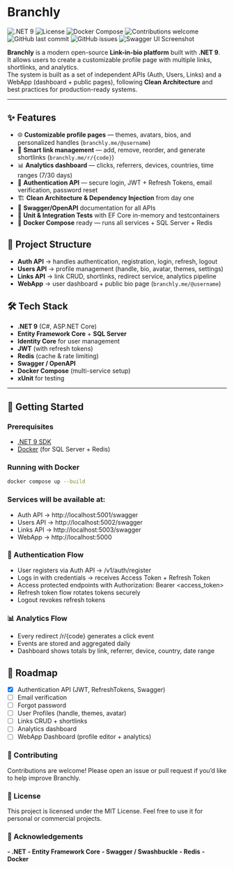 # Branchly

![.NET 9](https://img.shields.io/badge/.NET-9-blue)
![License](https://img.shields.io/github/license/alexandrefgs/Branchly)
![Docker Compose](https://img.shields.io/badge/docker--compose-ready-blue)
![Contributions welcome](https://img.shields.io/badge/contributions-welcome-brightgreen)
![GitHub last commit](https://img.shields.io/github/last-commit/alexandrefgs/Branchly)
![GitHub issues](https://img.shields.io/github/issues/alexandrefgs/Branchly)
![Swagger UI Screenshot](docs/images/swagger.png)

**Branchly** is a modern open-source **Link-in-bio platform** built with **.NET 9**.  
It allows users to create a customizable profile page with multiple links, shortlinks, and analytics.  
The system is built as a set of independent APIs (Auth, Users, Links) and a WebApp (dashboard + public pages), following **Clean Architecture** and best practices for production-ready systems.

---

## ✨ Features

- 🌐 **Customizable profile pages** — themes, avatars, bios, and personalized handles (`branchly.me/@username`)
- 🔗 **Smart link management** — add, remove, reorder, and generate shortlinks (`branchly.me/r/{code}`)
- 📊 **Analytics dashboard** — clicks, referrers, devices, countries, time ranges (7/30 days)
- 🔐 **Authentication API** — secure login, JWT + Refresh Tokens, email verification, password reset
- 🏗 **Clean Architecture & Dependency Injection** from day one
- 📖 **Swagger/OpenAPI** documentation for all APIs
- 🧪 **Unit & Integration Tests** with EF Core in-memory and testcontainers
- 🐳 **Docker Compose** ready — runs all services + SQL Server + Redis

## 📂 Project Structure

- **Auth API** → handles authentication, registration, login, refresh, logout  
- **Users API** → profile management (handle, bio, avatar, themes, settings)  
- **Links API** → link CRUD, shortlinks, redirect service, analytics pipeline  
- **WebApp** → user dashboard + public bio page (`branchly.me/@username`)  

## 🛠 Tech Stack

- **.NET 9** (C#, ASP.NET Core)
- **Entity Framework Core** + **SQL Server**
- **Identity Core** for user management
- **JWT** (with refresh tokens)
- **Redis** (cache & rate limiting)
- **Swagger / OpenAPI**
- **Docker Compose** (multi-service setup)
- **xUnit** for testing

---

## 🚀 Getting Started

### Prerequisites
- [.NET 9 SDK](https://dotnet.microsoft.com/en-us/download/dotnet/9.0)  
- [Docker](https://www.docker.com/) (for SQL Server + Redis)  

### Running with Docker
```bash
docker compose up --build
```

### Services will be available at:

- Auth API → http://localhost:5001/swagger
- Users API → http://localhost:5002/swagger
- Links API → http://localhost:5003/swagger
- WebApp → http://localhost:5000

### 🔐 Authentication Flow

- User registers via Auth API → /v1/auth/register
- Logs in with credentials → receives Access Token + Refresh Token
- Access protected endpoints with Authorization: Bearer <access_token>
- Refresh token flow rotates tokens securely
- Logout revokes refresh tokens

### 📊 Analytics Flow

- Every redirect /r/{code} generates a click event
- Events are stored and aggregated daily
- Dashboard shows totals by link, referrer, device, country, date range

## 🚀 Roadmap

- [x] Authentication API (JWT, RefreshTokens, Swagger)
- [ ] Email verification
- [ ] Forgot password
- [ ] User Profiles (handle, themes, avatar)
- [ ] Links CRUD + shortlinks
- [ ] Analytics dashboard
- [ ] WebApp Dashboard (profile editor + analytics)

### 🤝 Contributing

Contributions are welcome!
Please open an issue or pull request if you’d like to help improve Branchly.

### 📜 License

This project is licensed under the MIT License.
Feel free to use it for personal or commercial projects.

### 🌟 Acknowledgements
**- .NET**
**- Entity Framework Core**
**- Swagger / Swashbuckle**
**- Redis**
**- Docker**
